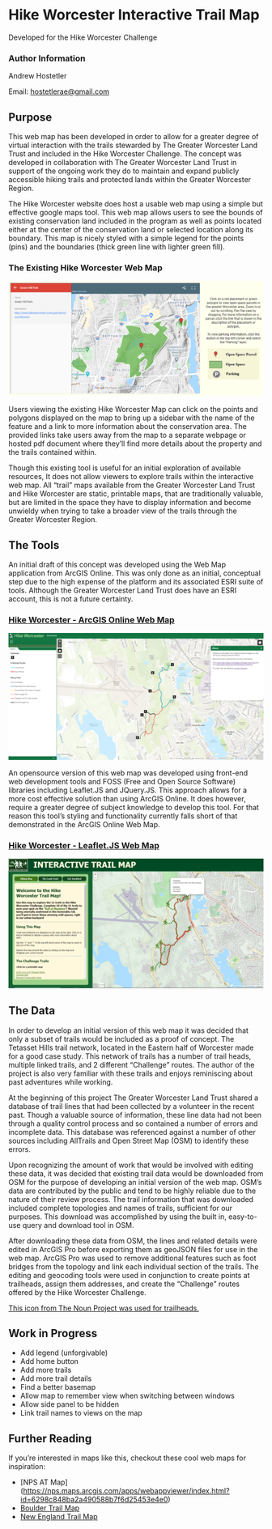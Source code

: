 # Hike Worcester Interactive Trail Map
Developed for the Hike Worcester Challenge

### Author Information
Andrew Hostetler

Email: hostetlerae@gmail.com

## Purpose
This web map has been developed in order to allow for a greater degree of virtual interaction with the trails stewarded by The Greater Worcester Land Trust and included in the Hike Worcester Challenge. The concept was developed in collaboration with The Greater Worcester Land Trust in support of the ongoing work they do to maintain and expand publicly accessible hiking trails and protected lands within the Greater Worcester Region. 

The Hike Worcester website does host a usable web map using a simple but effective google maps tool. This web map allows users to see the bounds of existing conservation land included in the program as well as points located either at the center of the conservation land or  selected location along its boundary. This map is nicely styled with a simple legend for the points (pins) and the boundaries (thick green line with lighter green fill). 

### The Existing Hike Worcester Web Map
![Existing Hike Worcester Web Map](/Images/Hike_Worcester_Map_Current.PNG)

Users viewing the existing Hike Worcester Map can click on the points and polygons displayed on the map to bring up a sidebar with the name of the feature and a link to more information about the conservation area. The provided links take users away from the map to a separate webpage or hosted pdf document where they’ll find more details about the property and the trails contained within.

Though this existing tool is useful for an initial exploration of available resources, It does not allow viewers to explore trails within the interactive web map. All “trail” maps available from the Greater Worcester Land Trust and Hike Worcester are static, printable maps, that are traditionally valuable, but are limited in the space they have to display information and become unwieldy when trying to take a broader view of the trails through the Greater Worcester Region. 

## The Tools
An initial draft of this concept was developed using the Web Map application from ArcGIS Online. This was only done as an initial, conceptual step due to the high expense of the platform and its associated ESRI suite of tools. Although the Greater Worcester Land Trust does have an ESRI account, this is not a future certainty. 

### [Hike Worcester - ArcGIS Online Web Map](https://clarku.maps.arcgis.com/apps/webappviewer/index.html?id=860fdb447ec34e9a8a18fb74bf2e6c53)
![ArcGIS Online Hike Worcester Web Map](/Images/AGOL_Hike_Worcester_WebMap.PNG)

An opensource version of this web map was developed using front-end web development tools and FOSS (Free and Open Source Software) libraries including Leaflet.JS and JQuery.JS. This approach allows for a more cost effective solution than using ArcGIS Online. It does however, require a greater degree of subject knowledge to develop this tool. For that reason this tool’s styling and functionality currently falls short of that demonstrated in the ArcGIS Online Web Map.

### [Hike Worcester - Leaflet.JS Web Map](https://theahostetler.github.io/GWLT-Webmap/index-leaflet.html)
![Hike Worcester Web Map](/Images/Leaflet_Hike_Worcester_WebMap.PNG)

## The Data
In order to develop an initial version of this web map it was decided that only a subset of trails would be included as a proof of concept. The Tetasset Hills trail network, located in the Eastern half of Worcester made for a good case study. This network of trails has a number of trail heads, multiple linked trails, and 2 different “Challenge” routes. The author of the project is also very familiar with these trails and enjoys reminiscing about past adventures while working.

At the beginning of this project The Greater Worcester Land Trust shared a database of trail lines that had been collected by a volunteer in the recent past. Though a valuable source of information, these line data had not been through a quality control process and so contained a number of errors and incomplete data. This database was referenced against a number of other sources including AllTrails and Open Street Map (OSM) to identify these errors. 

Upon recognizing the amount of work that would be involved with editing these data, it was decided that existing trail data would be downloaded from OSM for the purpose of developing an initial version of the web map. OSM’s data are contributed by the public and tend to be highly reliable due to the nature of their review process. The trail information that was downloaded included complete topologies and names of trails, sufficient for our purposes. This download was accomplished by using the built in, easy-to-use query and download tool in OSM.

After downloading these data from OSM, the lines and related details were edited in ArcGIS Pro before exporting them as geoJSON files for use in the web map. ArcGIS Pro was used to remove additional features such as foot bridges from the topology and link each individual section of the trails. The editing and geocoding tools were used in conjunction to create points at trailheads, assign them addresses, and create the “Challenge” routes offered by the Hike Worcester Challenge.

[This icon from The Noun Project was used for trailheads.](https://static.thenounproject.com/png/3342420-200.png)

## Work in Progress
* Add legend (unforgivable)
* Add home button 
* Add more trails
* Add more trail details
* Find a better basemap
* Allow map to remember view when switching between windows
* Allow side panel to be hidden
* Link trail names to views on the map

## Further Reading
If you’re interested in maps like this, checkout these cool web maps for inspiration:
* [NPS AT Map] (https://nps.maps.arcgis.com/apps/webappviewer/index.html?id=6298c848ba2a490588b7f6d25453e4e0)
* [Boulder Trail Map](https://maps.bouldercolorado.gov/osmp-trails/)
* [New England Trail Map](https://newenglandtrail.org/interactive-map/)


